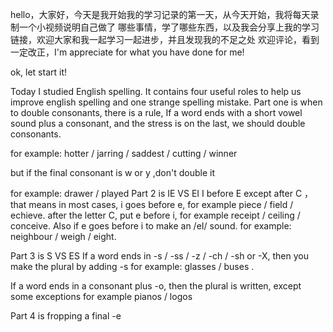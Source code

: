 hello，大家好，今天是我开始我的学习记录的第一天，从今天开始，我将每天录制一个小视频说明自己做了
哪些事情，学了哪些东西，以及我会分享上我的学习链接，欢迎大家和我一起学习一起进步，并且发现我的不足之处
欢迎评论，看到一定改正，I'm appreciate for what you have done for me!


ok, let start it!

Today I studied English spelling. It contains four useful roles to help us improve english spelling and one strange spelling mistake. Part one is when to double consonants, there is a rule, If a word ends with a short vowel sound plus a consonant, and the stress is on the last, we should double consonants.

for example: 
hotter / jarring / saddest / cutting / winner

but if the final consonant is w or y ,don't double it 

for example: 
drawer / played
Part 2 is IE VS EI
I before E except after C ，that means in most cases, i goes before e,
for example piece / field / echieve. after the letter C, put e before i,
for example receipt / ceiling / conceive. Also if e goes before i to make an
/eI/ sound. for example: neighbour / weigh / eight.

Part 3 is S VS ES
If a word ends in -s / -ss / -z / -ch / -sh or -X, then you make the plural by adding -s for example: glasses / buses .

If a word ends in a consonant plus -o, then the plural is written, except some exceptions for example pianos / logos


Part 4 is fropping a final -e